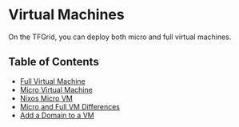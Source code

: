 <h1> Virtual Machines </h2>

On the TFGrid, you can deploy both micro and full virtual machines.

<h2> Table of Contents </h2>

- [Full Virtual Machine](./fullVm.md)
- [Micro Virtual Machine](./vm.md)
- [Nixos Micro VM](./nixos_micro.md)
- [Micro and Full VM Differences ](./vm_differences.md)
- [Add a Domain to a VM](./add_domain.md)